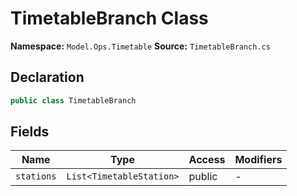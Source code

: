 # TimetableBranch Class

**Namespace:** `Model.Ops.Timetable`
**Source:** `TimetableBranch.cs`

## Declaration

```csharp
public class TimetableBranch
```

## Fields

| Name | Type | Access | Modifiers |
|------|------|--------|-----------|
| `stations` | `List<TimetableStation>` | public | - |

